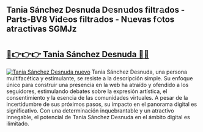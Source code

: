 ## Tania Sánchez Desnuda D𝚎sn𝚞dos filtr𝚊dos - Parts-BV8 Vid𝚎os filtr𝚊dos - N𝚞evas f𝚘tos atr𝚊ctivas SGMJz

# <h2><a href="http://mbc7wd.tromn.icu/?c=Tania+S%c3%a1nchez+Desnuda">🔗👉👉👉 Tania Sánchez Desnuda 🔗🔗</a></h2>

[![Tania Sánchez Desnuda nuevo](https://i.imgur.com/pEAQMta.gif)](http://mbc7wd.tromn.icu/?c=Tania+S%c3%a1nchez+Desnuda)
Tania Sánchez Desnuda, una persona multifacética y estimulante, se resiste a la descripción simple. Su enfoque único para construir una presencia en la web ha atraído y ofendido a los seguidores, estimulando debates sobre la expresión artística, el consentimiento y la esencia de las comunidades virtuales. A pesar de la incertidumbre de sus próximos pasos, su impacto en el panorama digital es significativo. Con una determinación inquebrantable y un atractivo innegable, el potencial de Tania Sánchez Desnuda en el ámbito digital es ilimitado.
